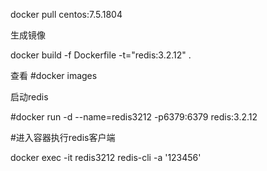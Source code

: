 docker pull centos:7.5.1804

 生成镜像
 
docker build -f Dockerfile -t="redis:3.2.12" .



查看 #docker images


启动redis

#docker run -d --name=redis3212 -p6379:6379 redis:3.2.12

 
#进入容器执行redis客户端

docker exec -it redis3212 redis-cli -a '123456'